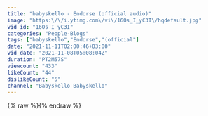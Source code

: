 ```yaml
---
title: "babyskello - Endorse (official audio)"
image: "https:\/\/i.ytimg.com\/vi\/16Os_I_yC3I\/hqdefault.jpg"
vid_id: "16Os_I_yC3I"
categories: "People-Blogs"
tags: ["babyskello","Endorse","(official"]
date: "2021-11-11T02:00:46+03:00"
vid_date: "2021-11-08T05:08:04Z"
duration: "PT2M57S"
viewcount: "433"
likeCount: "44"
dislikeCount: "5"
channel: "Babyskello Babyskello"
---
```

{% raw %}{% endraw %}
